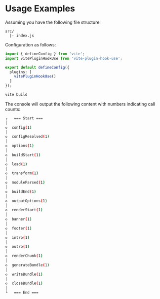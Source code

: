 # Usage Examples

Assuming you have the following file structure:

```
src/
  |- index.js
```

Configuration as follows:

```typescript
import { defineConfig } from 'vite';
import vitePluginHookUse from 'vite-plugin-hook-use';

export default defineConfig({
  plugins: [
    vitePluginHookUse()
  ]
});
```

```bash
vite build
```

The console will output the following content with numbers indicating call counts:

```bash
┌   === Start === 
│
◇  config(1)
│
◇  configResolved(1)
│
◇  options(1)
│
◇  buildStart(1)
│
◇  load(1)
│
◇  transform(1)
│
◇  moduleParsed(1)
│
◇  buildEnd(1)
│
◇  outputOptions(1)
│
◇  renderStart(1)
│
◇  banner(1)
│
◇  footer(1)
│
◇  intro(1)
│
◇  outro(1)
│
◇  renderChunk(1)
│
◇  generateBundle(1)
│
◇  writeBundle(1)
│
◇  closeBundle(1)
│
└   === End === 
```
